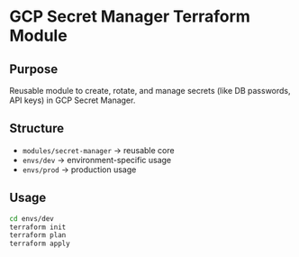 # GCP Secret Manager Terraform Module

## Purpose

Reusable module to create, rotate, and manage secrets (like DB passwords, API keys) in GCP Secret Manager.

## Structure

- `modules/secret-manager` → reusable core
- `envs/dev` → environment-specific usage
- `envs/prod` → production usage

## Usage

```bash
cd envs/dev
terraform init
terraform plan
terraform apply
